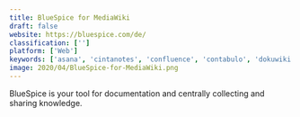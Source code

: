 ```yaml
---
title: BlueSpice for MediaWiki
draft: false 
website: https://bluespice.com/de/
classification: ['']
platform: ['Web']
keywords: ['asana', 'cintanotes', 'confluence', 'contabulo', 'dokuwiki', 'fandom', 'intelligencebank', 'jama_connect', 'lionwiki', 'mdwiki', 'meemim', 'miraheze', 'pmwiki', 'slimwiki', 'slite', 'tiddlywiki', 'tiki_wiki_cms_groupware', 'wikiful', 'wikispaces', 'xwiki', 'zim_wiki']
image: 2020/04/BlueSpice-for-MediaWiki.png
---
```

BlueSpice is your tool for documentation and centrally collecting and sharing knowledge.